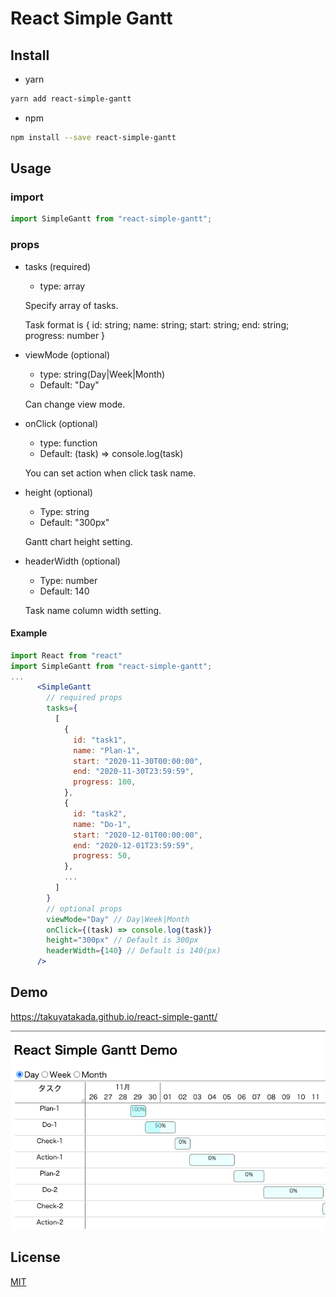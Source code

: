 # React Simple Gantt

## Install

- yarn

```sh
yarn add react-simple-gantt
```

- npm

```sh
npm install --save react-simple-gantt
```

## Usage

### import

```jsx
import SimpleGantt from "react-simple-gantt";
```

### props

- tasks (required)
    - type: array
    
    Specify array of tasks.
    
    Task format is { id: string; name: string; start: string; end: string; progress: number }


- viewMode (optional)
    - type: string(Day|Week|Month)
    - Default: "Day"
    
    Can change view mode.
    
- onClick (optional)
    - type: function
    - Default: (task) => console.log(task)
    
     You can set action when click task name.
    
- height (optional)
    - Type: string
    - Default: "300px"
    
    Gantt chart height setting.
    
- headerWidth (optional)
    - Type: number
    - Default: 140
    
    Task name column width setting.

#### Example

```jsx
import React from "react"
import SimpleGantt from "react-simple-gantt";
...
      <SimpleGantt
        // required props
        tasks={
          [
            {
              id: "task1",
              name: "Plan-1",
              start: "2020-11-30T00:00:00",
              end: "2020-11-30T23:59:59",
              progress: 100,
            },
            {
              id: "task2",
              name: "Do-1",
              start: "2020-12-01T00:00:00",
              end: "2020-12-01T23:59:59",
              progress: 50,
            },
            ...
          ]
        }
        // optional props
        viewMode="Day" // Day|Week|Month
        onClick={(task) => console.log(task)}
        height="300px" // Default is 300px
        headerWidth={140} // Default is 140(px)
      />
```

## Demo

https://takuyatakada.github.io/react-simple-gantt/

![demo](demo/demo.png)

## License

[MIT](LICENSE)